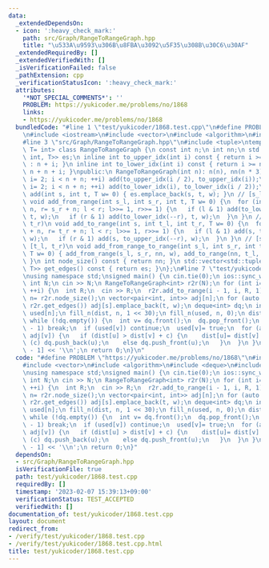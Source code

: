 ```yaml
---
data:
  _extendedDependsOn:
  - icon: ':heavy_check_mark:'
    path: src/Graph/RangeToRangeGraph.hpp
    title: "\u533A\u9593\u306B\u8FBA\u3092\u5F35\u308B\u30C6\u30AF"
  _extendedRequiredBy: []
  _extendedVerifiedWith: []
  _isVerificationFailed: false
  _pathExtension: cpp
  _verificationStatusIcon: ':heavy_check_mark:'
  attributes:
    '*NOT_SPECIAL_COMMENTS*': ''
    PROBLEM: https://yukicoder.me/problems/no/1868
    links:
    - https://yukicoder.me/problems/no/1868
  bundledCode: "#line 1 \"test/yukicoder/1868.test.cpp\"\n#define PROBLEM \"https://yukicoder.me/problems/no/1868\"\
    \n#include <iostream>\n#include <vector>\n#include <algorithm>\n#include <deque>\n\
    #line 3 \"src/Graph/RangeToRangeGraph.hpp\"\n#include <tuple>\ntemplate <typename\
    \ T= int> class RangeToRangeGraph {\n const int n;\n int nn;\n std::vector<std::tuple<int,\
    \ int, T>> es;\n inline int to_upper_idx(int i) const { return i >= n ? i - n\
    \ : n + i; }\n inline int to_lower_idx(int i) const { return i >= n ? i - n :\
    \ n + n + i; }\npublic:\n RangeToRangeGraph(int n): n(n), nn(n * 3) {\n  for (int\
    \ i= 2; i < n + n; ++i) add(to_upper_idx(i / 2), to_upper_idx(i));\n  for (int\
    \ i= 2; i < n + n; ++i) add(to_lower_idx(i), to_lower_idx(i / 2));\n }\n void\
    \ add(int s, int t, T w= 0) { es.emplace_back(s, t, w); }\n // [s_l, s_r) -> t\n\
    \ void add_from_range(int s_l, int s_r, int t, T w= 0) {\n  for (int l= s_l +\
    \ n, r= s_r + n; l < r; l>>= 1, r>>= 1) {\n   if (l & 1) add(to_lower_idx(l++),\
    \ t, w);\n   if (r & 1) add(to_lower_idx(--r), t, w);\n  }\n }\n // s -> [t_l,\
    \ t_r)\n void add_to_range(int s, int t_l, int t_r, T w= 0) {\n  for (int l= t_l\
    \ + n, r= t_r + n; l < r; l>>= 1, r>>= 1) {\n   if (l & 1) add(s, to_upper_idx(l++),\
    \ w);\n   if (r & 1) add(s, to_upper_idx(--r), w);\n  }\n }\n // [s_l, s_r) ->\
    \ [t_l, t_r)\n void add_from_range_to_range(int s_l, int s_r, int t_l, int t_r,\
    \ T w= 0) { add_from_range(s_l, s_r, nn, w), add_to_range(nn, t_l, t_r, 0), ++nn;\
    \ }\n int node_size() const { return nn; }\n std::vector<std::tuple<int, int,\
    \ T>> get_edges() const { return es; }\n};\n#line 7 \"test/yukicoder/1868.test.cpp\"\
    \nusing namespace std;\nsigned main() {\n cin.tie(0);\n ios::sync_with_stdio(0);\n\
    \ int N;\n cin >> N;\n RangeToRangeGraph<int> r2r(N);\n for (int i= 1; i < N;\
    \ ++i) {\n  int R;\n  cin >> R;\n  r2r.add_to_range(i - 1, i, R, 1);\n }\n int\
    \ n= r2r.node_size();\n vector<pair<int, int>> adj[n];\n for (auto [s, t, w]:\
    \ r2r.get_edges()) adj[s].emplace_back(t, w);\n deque<int> dq;\n int dist[n],\
    \ used[n];\n fill_n(dist, n, 1 << 30);\n fill_n(used, n, 0);\n dist[0]= 0;\n dq.push_back(0);\n\
    \ while (!dq.empty()) {\n  int v= dq.front();\n  dq.pop_front();\n  if (v == N\
    \ - 1) break;\n  if (used[v]) continue;\n  used[v]= true;\n  for (auto [u, c]:\
    \ adj[v]) {\n   if (dist[u] > dist[v] + c) {\n    dist[u]= dist[v] + c;\n    if\
    \ (c) dq.push_back(u);\n    else dq.push_front(u);\n   }\n  }\n }\n cout << dist[N\
    \ - 1] << '\\n';\n return 0;\n}\n"
  code: "#define PROBLEM \"https://yukicoder.me/problems/no/1868\"\n#include <iostream>\n\
    #include <vector>\n#include <algorithm>\n#include <deque>\n#include \"src/Graph/RangeToRangeGraph.hpp\"\
    \nusing namespace std;\nsigned main() {\n cin.tie(0);\n ios::sync_with_stdio(0);\n\
    \ int N;\n cin >> N;\n RangeToRangeGraph<int> r2r(N);\n for (int i= 1; i < N;\
    \ ++i) {\n  int R;\n  cin >> R;\n  r2r.add_to_range(i - 1, i, R, 1);\n }\n int\
    \ n= r2r.node_size();\n vector<pair<int, int>> adj[n];\n for (auto [s, t, w]:\
    \ r2r.get_edges()) adj[s].emplace_back(t, w);\n deque<int> dq;\n int dist[n],\
    \ used[n];\n fill_n(dist, n, 1 << 30);\n fill_n(used, n, 0);\n dist[0]= 0;\n dq.push_back(0);\n\
    \ while (!dq.empty()) {\n  int v= dq.front();\n  dq.pop_front();\n  if (v == N\
    \ - 1) break;\n  if (used[v]) continue;\n  used[v]= true;\n  for (auto [u, c]:\
    \ adj[v]) {\n   if (dist[u] > dist[v] + c) {\n    dist[u]= dist[v] + c;\n    if\
    \ (c) dq.push_back(u);\n    else dq.push_front(u);\n   }\n  }\n }\n cout << dist[N\
    \ - 1] << '\\n';\n return 0;\n}"
  dependsOn:
  - src/Graph/RangeToRangeGraph.hpp
  isVerificationFile: true
  path: test/yukicoder/1868.test.cpp
  requiredBy: []
  timestamp: '2023-02-07 15:39:13+09:00'
  verificationStatus: TEST_ACCEPTED
  verifiedWith: []
documentation_of: test/yukicoder/1868.test.cpp
layout: document
redirect_from:
- /verify/test/yukicoder/1868.test.cpp
- /verify/test/yukicoder/1868.test.cpp.html
title: test/yukicoder/1868.test.cpp
---
```

